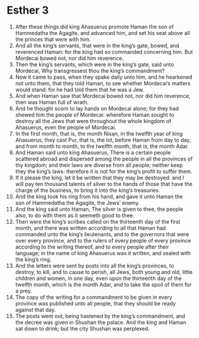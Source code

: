 ﻿# Esther 3
1. After these things did king Ahasuerus promote Haman the son of Hammedatha the Agagite, and advanced him, and set his seat above all the princes that were with him. 
2. And all the king’s servants, that were in the king’s gate, bowed, and reverenced Haman: for the king had so commanded concerning him. But Mordecai bowed not, nor did him reverence. 
3. Then the king’s servants, which were in the king’s gate, said unto Mordecai, Why transgressest thou the king’s commandment? 
4. Now it came to pass, when they spake daily unto him, and he hearkened not unto them, that they told Haman, to see whether Mordecai’s matters would stand: for he had told them that he was a Jew. 
5. And when Haman saw that Mordecai bowed not, nor did him reverence, then was Haman full of wrath. 
6. And he thought scorn to lay hands on Mordecai alone; for they had shewed him the people of Mordecai: wherefore Haman sought to destroy all the Jews that were throughout the whole kingdom of Ahasuerus, even the people of Mordecai. 
7.  In the first month, that is, the month Nisan, in the twelfth year of king Ahasuerus, they cast Pur, that is, the lot, before Haman from day to day, and from month to month, to the twelfth month, that is, the month Adar. 
8.  And Haman said unto king Ahasuerus, There is a certain people scattered abroad and dispersed among the people in all the provinces of thy kingdom; and their laws are diverse from all people; neither keep they the king’s laws: therefore it is not for the king’s profit to suffer them. 
9. If it please the king, let it be written that they may be destroyed: and I will pay ten thousand talents of silver to the hands of those that have the charge of the business, to bring it into the king’s treasuries. 
10. And the king took his ring from his hand, and gave it unto Haman the son of Hammedatha the Agagite, the Jews’ enemy. 
11. And the king said unto Haman, The silver is given to thee, the people also, to do with them as it seemeth good to thee. 
12. Then were the king’s scribes called on the thirteenth day of the first month, and there was written according to all that Haman had commanded unto the king’s lieutenants, and to the governors that were over every province, and to the rulers of every people of every province according to the writing thereof, and to every people after their language; in the name of king Ahasuerus was it written, and sealed with the king’s ring. 
13. And the letters were sent by posts into all the king’s provinces, to destroy, to kill, and to cause to perish, all Jews, both young and old, little children and women, in one day, even upon the thirteenth day of the twelfth month, which is the month Adar, and to take the spoil of them for a prey. 
14. The copy of the writing for a commandment to be given in every province was published unto all people, that they should be ready against that day. 
15. The posts went out, being hastened by the king’s commandment, and the decree was given in Shushan the palace. And the king and Haman sat down to drink; but the city Shushan was perplexed. 
